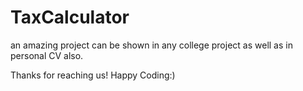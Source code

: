 # TaxCalculator
an amazing project can be shown in any college project as well as in personal CV also.

Thanks for reaching us!
Happy Coding:)
